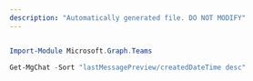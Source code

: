 ```yaml
---
description: "Automatically generated file. DO NOT MODIFY"
---
```


```powershell

Import-Module Microsoft.Graph.Teams

Get-MgChat -Sort "lastMessagePreview/createdDateTime desc" 

```